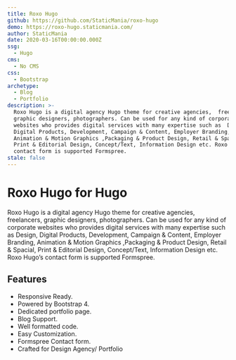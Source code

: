 ```yaml
---
title: Roxo Hugo
github: https://github.com/StaticMania/roxo-hugo
demo: https://roxo-hugo.staticmania.com/
author: StaticMania
date: 2020-03-16T00:00:00.000Z
ssg:
  - Hugo
cms:
  - No CMS
css:
  - Bootstrap
archetype:
  - Blog
  - Portfolio
description: >-
  Roxo Hugo is a digital agency Hugo theme for creative agencies,  freelancers,
  graphic designers, photographers. Can be used for any kind of corporate
  websites who provides digital services with many expertise such as  Design,
  Digital Products, Development, Campaign & Content, Employer Branding,
  Animation & Motion Graphics ,Packaging & Product Design, Retail & Spacial,
  Print & Editorial Design, Concept/Text, Information Design etc. Roxo Hugo’s
  contact form is supported Formspree.
stale: false
---
```


# Roxo Hugo for Hugo

Roxo Hugo is a digital agency Hugo theme for creative agencies,  freelancers, graphic designers, photographers. Can be used for any kind of corporate websites who provides digital services with many expertise such as  Design, Digital Products, Development, Campaign & Content, Employer Branding, Animation & Motion Graphics ,Packaging & Product Design, Retail & Spacial, Print & Editorial Design, Concept/Text, Information Design etc. Roxo Hugo’s contact form is supported Formspree.

## Features

* Responsive Ready.
* Powered by Bootstrap 4.
* Dedicated portfolio page.
* Blog Support.
* Well formatted code.
* Easy Customization.
* Formspree Contact form.
* Crafted for Design Agency/ Portfolio